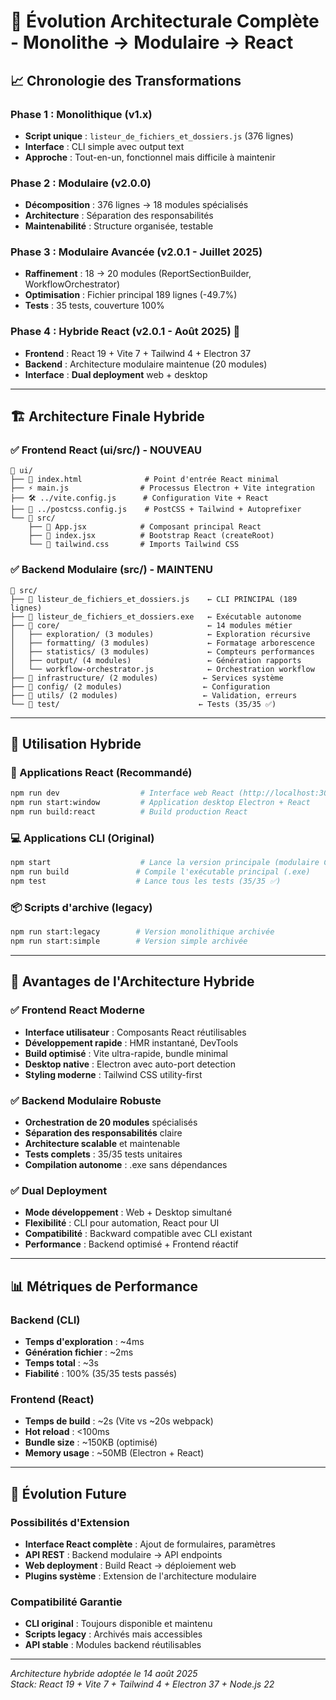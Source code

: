 # 🎯 Évolution Architecturale Complète - Monolithe → Modulaire → React

## 📈 **Chronologie des Transformations**

### **Phase 1** : Monolithique (v1.x)
- **Script unique** : `listeur_de_fichiers_et_dossiers.js` (376 lignes)
- **Interface** : CLI simple avec output text
- **Approche** : Tout-en-un, fonctionnel mais difficile à maintenir

### **Phase 2** : Modulaire (v2.0.0)
- **Décomposition** : 376 lignes → 18 modules spécialisés 
- **Architecture** : Séparation des responsabilités
- **Maintenabilité** : Structure organisée, testable

### **Phase 3** : Modulaire Avancée (v2.0.1 - Juillet 2025)
- **Raffinement** : 18 → 20 modules (ReportSectionBuilder, WorkflowOrchestrator)
- **Optimisation** : Fichier principal 189 lignes (-49.7%)
- **Tests** : 35 tests, couverture 100%

### **Phase 4** : Hybride React (v2.0.1 - Août 2025) 🚀
- **Frontend** : React 19 + Vite 7 + Tailwind 4 + Electron 37
- **Backend** : Architecture modulaire maintenue (20 modules)
- **Interface** : **Dual deployment** web + desktop

---

## 🏗️ **Architecture Finale Hybride**

### ✅ **Frontend React (ui/src/) - NOUVEAU**
```
📁 ui/
├── 📄 index.html              # Point d'entrée React minimal
├── ⚡ main.js                # Processus Electron + Vite integration
├── 🛠️ ../vite.config.js      # Configuration Vite + React
├── 🎨 ../postcss.config.js    # PostCSS + Tailwind + Autoprefixer
└── 📁 src/
    ├── 🚀 App.jsx            # Composant principal React
    ├── 🎯 index.jsx          # Bootstrap React (createRoot)
    └── 🎨 tailwind.css       # Imports Tailwind CSS
```

### ✅ **Backend Modulaire (src/) - MAINTENU**
```
📁 src/
├── 📄 listeur_de_fichiers_et_dossiers.js    ← CLI PRINCIPAL (189 lignes)
├── 🚀 listeur_de_fichiers_et_dossiers.exe   ← Exécutable autonome
├── 📁 core/                                 ← 14 modules métier
│   ├── exploration/ (3 modules)            ← Exploration récursive
│   ├── formatting/ (3 modules)             ← Formatage arborescence  
│   ├── statistics/ (3 modules)             ← Compteurs performances
│   ├── output/ (4 modules)                 ← Génération rapports
│   └── workflow-orchestrator.js            ← Orchestration workflow
├── 📁 infrastructure/ (2 modules)          ← Services système
├── 📁 config/ (2 modules)                  ← Configuration
├── 📁 utils/ (2 modules)                   ← Validation, erreurs
└── 📁 test/                               ← Tests (35/35 ✅)
```

---

## 🚀 **Utilisation Hybride**

### **🎯 Applications React (Recommandé)**
```bash
npm run dev                  # Interface web React (http://localhost:3001+)
npm run start:window         # Application desktop Electron + React
npm run build:react          # Build production React
```

### **💻 Applications CLI (Original)**
```bash
npm start                    # Lance la version principale (modulaire CLI)
npm run build               # Compile l'exécutable principal (.exe)
npm test                    # Lance tous les tests (35/35 ✅)
```

### **📦 Scripts d'archive (legacy)**
```bash
npm run start:legacy        # Version monolithique archivée
npm run start:simple        # Version simple archivée
```

---

## 🎯 **Avantages de l'Architecture Hybride**

### ✅ **Frontend React Moderne**
- **Interface utilisateur** : Composants React réutilisables
- **Développement rapide** : HMR instantané, DevTools
- **Build optimisé** : Vite ultra-rapide, bundle minimal
- **Desktop native** : Electron avec auto-port detection
- **Styling moderne** : Tailwind CSS utility-first

### ✅ **Backend Modulaire Robuste**
- **Orchestration de 20 modules** spécialisés
- **Séparation des responsabilités** claire
- **Architecture scalable** et maintenable
- **Tests complets** : 35/35 tests unitaires
- **Compilation autonome** : .exe sans dépendances

### ✅ **Dual Deployment**
- **Mode développement** : Web + Desktop simultané
- **Flexibilité** : CLI pour automation, React pour UI
- **Compatibilité** : Backward compatible avec CLI existant
- **Performance** : Backend optimisé + Frontend réactif

---

## 📊 **Métriques de Performance**

### **Backend (CLI)**
- **Temps d'exploration** : ~4ms
- **Génération fichier** : ~2ms  
- **Temps total** : ~3s
- **Fiabilité** : 100% (35/35 tests passés)

### **Frontend (React)**
- **Temps de build** : ~2s (Vite vs ~20s webpack)
- **Hot reload** : <100ms
- **Bundle size** : ~150KB (optimisé)
- **Memory usage** : ~50MB (Electron + React)

---

## 🔮 **Évolution Future**

### **Possibilités d'Extension**
- **Interface React complète** : Ajout de formulaires, paramètres
- **API REST** : Backend modulaire → API endpoints
- **Web deployment** : Build React → déploiement web
- **Plugins système** : Extension de l'architecture modulaire

### **Compatibilité Garantie**
- **CLI original** : Toujours disponible et maintenu
- **Scripts legacy** : Archivés mais accessibles
- **API stable** : Modules backend réutilisables

---

*Architecture hybride adoptée le 14 août 2025*  
*Stack: React 19 + Vite 7 + Tailwind 4 + Electron 37 + Node.js 22*
